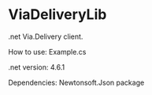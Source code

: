 # ViaDeliveryLib

.net Via.Delivery client.

How to use: Example.cs

.net version: 4.6.1

Dependencies: Newtonsoft.Json package
